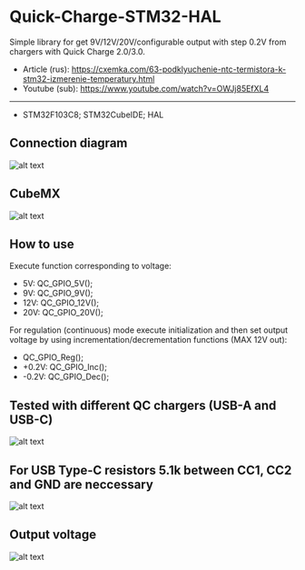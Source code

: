 # Quick-Charge-STM32-HAL
Simple library for get 9V/12V/20V/configurable output with step 0.2V from chargers with Quick Charge 2.0/3.0.
* Article (rus): https://cxemka.com/63-podklyuchenie-ntc-termistora-k-stm32-izmerenie-temperatury.html
* Youtube (sub): https://www.youtube.com/watch?v=OWJj85EfXL4
___
* STM32F103C8; STM32CubeIDE; HAL
 ## Connection diagram
  ![alt text](https://cxemka.com/upload/art/qc/g/quick_charge_connection_diagram.svg)
 ## CubeMX
  ![alt text](https://cxemka.com/upload/art/qc/g/cube_cnf_qc.png)
 ## How to use
 Execute function corresponding to voltage:
 * 5V: QC_GPIO_5V();
 * 9V: QC_GPIO_9V();
 * 12V: QC_GPIO_12V();
 * 20V: QC_GPIO_20V();
 
 For regulation (continuous) mode execute initialization and then set output voltage by using incrementation/decrementation functions (MAX 12V out):
 * QC_GPIO_Reg();
 * +0.2V: QC_GPIO_Inc();
 * -0.2V: QC_GPIO_Dec();
 ## Tested with different QC chargers (USB-A and USB-C)
 ![alt text](https://cxemka.com/upload/art/mini_usb_ttl/chargers_qc.jpg)
 ## For USB Type-C resistors 5.1k between CC1, CC2 and GND are neccessary
 ![alt text](https://cxemka.com/upload/art/qc/h/5100.svg)
 ## Output voltage
  ![alt text](https://cxemka.com/upload/art/qc/g/200mv_step_regulation_quick_charge.jpg)
